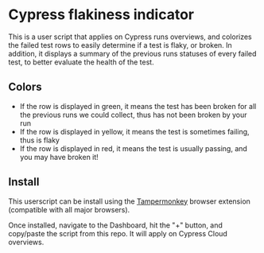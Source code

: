 # Cypress flakiness indicator

This is a user script that applies on Cypress runs overviews, and colorizes the failed test rows to easily determine if a test is flaky, or broken.
In addition, it displays a summary of the previous runs statuses of every failed test, to better evaluate the health of the test.

## Colors

- If the row is displayed in green, it means the test has been broken for all the previous runs we could collect, thus has not been broken by your run
- If the row is displayed in yellow, it means the test is sometimes failing, thus is flaky
- If the row is displayed in red, it means the test is usually passing, and you may have broken it!

## Install

This userscript can be install using the [Tampermonkey](https://www.tampermonkey.net/) browser extension (compatible with all major browsers).

Once installed, navigate to the Dashboard, hit the "+" button, and copy/paste the script from this repo. It will apply on Cypress Cloud overviews.
